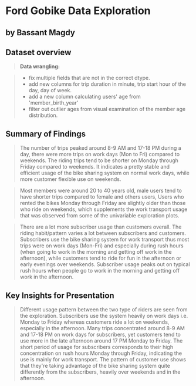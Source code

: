 # Ford Gobike Data Exploration
## by Bassant Magdy


## Dataset overview


> **Data wrangling:**


> * fix multiple fields that are not in the correct dtype.
> * add new columns for trip duration in minute, trip start hour of the day, day of week.
> * add a new column calculating users' age from 'member_birth_year'
> * filter out outlier ages from visual examination of the member age distribution.



## Summary of Findings

> The number of trips peaked around 8-9 AM and 17-18 PM during a day, there were more trips on work days (Mon to Fri) compared to weekends. The riding trips tend to be shorter on Monday through Friday compared to weekends. It indicates a pretty stable and efficient usage of the bike sharing system on normal work days, while more customer flexible use on weekends.

>  Most members were around 20 to 40 years old, male users tend to have shorter trips compared to female and others users, Users who rented the bikes Monday through Friday are slightly older than those who ride on weekends, which supplements the work transport usage that was observed from some of the univariable exploration plots.

> There are a lot more subscriber usage than customers overall. The riding habit/pattern varies a lot between subscribers and customers. Subscribers use the bike sharing system for work transport thus most trips were on work days (Mon-Fri) and especially during rush hours (when going to work in the morning and getting off work in the afternoon), while customers tend to ride for fun in the afternoon or early evenings over weekends. Subscriber usage peaks out on typical rush hours when people go to work in the morning and getting off work in the afternoon.


## Key Insights for Presentation

> Different usage pattern between the two type of riders are seen from the exploration. Subscribers use the system heavily on work days i.e. Monday to Friday whereas customers ride a lot on weekends, especially in the afternoon. Many trips concentrated around 8-9 AM and 17-18 PM on work days for subscribers, yet customers tend to use more in the late afternoon around 17 PM Monday to Friday. The short period of usage for subscribers corresponds to their high concentration on rush hours Monday through Friday, indicating the use is mainly for work transport. The pattern of customer use shows that they're taking advantage of the bike sharing system quite differently from the subscribers, heavily over weekends and in the afternoon.